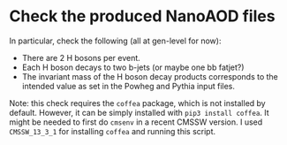 # Check the produced NanoAOD files

In particular, check the following (all at gen-level for now):
- There are 2 H bosons per event.
- Each H boson decays to two b-jets (or maybe one bb fatjet?)
- The invariant mass of the H boson decay products corresponds to the intended value as set in the Powheg and Pythia input files.

Note: this check requires the `coffea` package, which is not installed by default.
However, it can be simply installed with `pip3 install coffea`.
It might be needed to first do `cmsenv` in a recent CMSSW version.
I used `CMSSW_13_3_1` for installing `coffea` and running this script.
